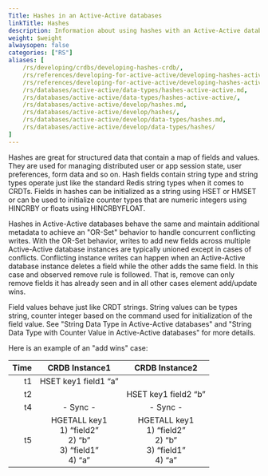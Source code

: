 ```yaml
---
Title: Hashes in an Active-Active databases
linkTitle: Hashes
description: Information about using hashes with an Active-Active database.
weight: $weight
alwaysopen: false
categories: ["RS"]
aliases: [
    /rs/developing/crdbs/developing-hashes-crdb/,
    /rs/references/developing-for-active-active/developing-hashes-active-active/,
    /rs/references/developing-for-active-active/developing-hashes-active-active.md,
    /rs/databases/active-active/data-types/hashes-active-active.md,
    /rs/databases/active-active/data-types/hashes-active-active/,
    /rs/databases/active-active/develop/hashes.md,
    /rs/databases/active-active/develop/hashes/,
    /rs/databases/active-active/develop/data-types/hashes.md,
    /rs/databases/active-active/develop/data-types/hashes/
]
---
```

Hashes are great for structured data that contain a map of fields and
values. They are used for managing distributed user or app session
state, user preferences, form data and so on. Hash fields contain string
type and string types operate just like the standard Redis string types
when it comes to CRDTs. Fields in hashes can be initialized as a string
using HSET or HMSET or can be used to initialize counter types that are
numeric integers using HINCRBY or floats using HINCRBYFLOAT.

Hashes in Active-Active databases behave the same and maintain additional metadata to
achieve an "OR-Set" behavior to handle concurrent conflicting writes.
With the OR-Set behavior, writes to add new fields across multiple Active-Active database
instances are typically unioned except in cases of conflicts.
Conflicting instance writes can happen when an Active-Active database instance deletes a
field while the other adds the same field. In this case and observed
remove rule is followed. That is, remove can only remove fields it has
already seen and in all other cases element add/update wins.

Field values behave just like CRDT strings. String values can be types
string, counter integer based on the command used for initialization of
the field value. See "String Data Type in Active-Active databases" and "String Data Type
with Counter Value in Active-Active databases" for more details.

Here is an example of an "add wins" case:

|  **Time** | **CRDB Instance1** | **CRDB Instance2** |
|  ------: | :------: | :------: |
|  t1 | HSET key1 field1 “a” |  |
|  t2 |  | HSET key1 field2 “b” |
|  t4 | - Sync - | - Sync - |
|  t5 | HGETALL key1<br/>1) “field2”<br/>2) “b”<br/>3) “field1”<br/>4) “a” | HGETALL key1<br/>1) “field2”<br/>2) “b”<br/>3) “field1”<br/>4) “a” |

